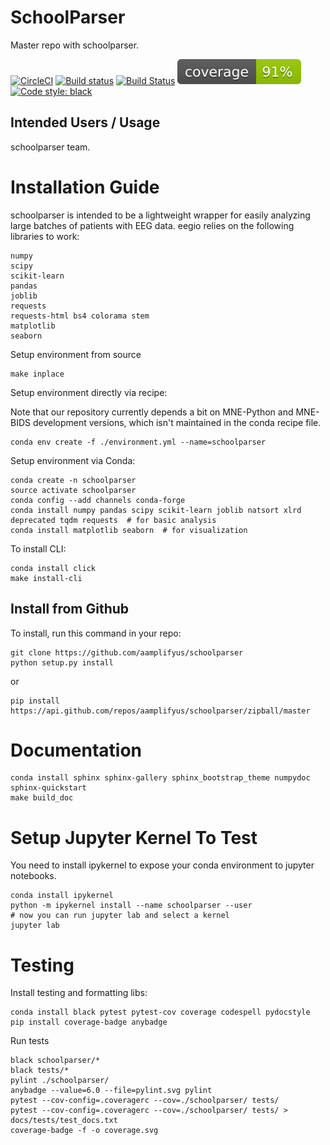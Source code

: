 # SchoolParser
Master repo with schoolparser.

[![CircleCI](https://circleci.com/gh/aamplifyus/schoolparser.svg?style=svg&circle-token=be3280d393039eac5067ac529b59241a235a2d4d)](https://circleci.com/gh/aamplifyus/schoolparser)
[![Build status](https://ci.appveyor.com/api/projects/status/phmhj02jo47c0f9o/branch/master?svg=true)](https://ci.appveyor.com/project/aamplifyus/schoolparser/branch/master)
[![Build Status](https://travis-ci.com/aamplifyus/schoolparser.svg?token=6sshyCajdyLy6EhT8YAq&branch=master)](https://travis-ci.com/aamplifyus/schoolparser)
[![Coverage Status](./coverage.svg)](./coverage.svg)
[![Code style: black](https://img.shields.io/badge/code%20style-black-000000.svg)](https://github.com/ambv/black)

## Intended Users / Usage

schoolparser team.

     
# Installation Guide
schoolparser is intended to be a lightweight wrapper for easily analyzing large batches of patients with EEG data. eegio relies on the following libraries to work:

    numpy
    scipy
    scikit-learn
    pandas
    joblib
    requests
    requests-html bs4 colorama stem
    matplotlib
    seaborn
    
Setup environment from source

    make inplace

Setup environment directly via recipe:

Note that our repository currently depends a bit on MNE-Python and MNE-BIDS development versions, which isn't maintained in the 
conda recipe file. 

    conda env create -f ./environment.yml --name=schoolparser
    
Setup environment via Conda:

    conda create -n schoolparser
    source activate schoolparser
    conda config --add channels conda-forge
    conda install numpy pandas scipy scikit-learn joblib natsort xlrd deprecated tqdm requests  # for basic analysis
    conda install matplotlib seaborn  # for visualization
    
To install CLI:
    
    conda install click
    make install-cli
     
## Install from Github
To install, run this command in your repo:

    git clone https://github.com/aamplifyus/schoolparser
    python setup.py install

or 

    pip install https://api.github.com/repos/aamplifyus/schoolparser/zipball/master

# Documentation

    conda install sphinx sphinx-gallery sphinx_bootstrap_theme numpydoc 
    sphinx-quickstart
    make build_doc
    
# Setup Jupyter Kernel To Test
You need to install ipykernel to expose your conda environment to jupyter notebooks.
   
    conda install ipykernel
    python -m ipykernel install --name schoolparser --user
    # now you can run jupyter lab and select a kernel
    jupyter lab 

# Testing
Install testing and formatting libs:

    conda install black pytest pytest-cov coverage codespell pydocstyle
    pip install coverage-badge anybadge
    
Run tests

    black schoolparser/*
    black tests/*
    pylint ./schoolparser/
    anybadge --value=6.0 --file=pylint.svg pylint
    pytest --cov-config=.coveragerc --cov=./schoolparser/ tests/
    pytest --cov-config=.coveragerc --cov=./schoolparser/ tests/ > docs/tests/test_docs.txt
    coverage-badge -f -o coverage.svg
    